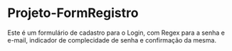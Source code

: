 # Projeto-FormRegistro
Este é um formulário de cadastro para o Login, com Regex para a senha e e-mail, indicador de complecidade de senha e confirmação da mesma.
